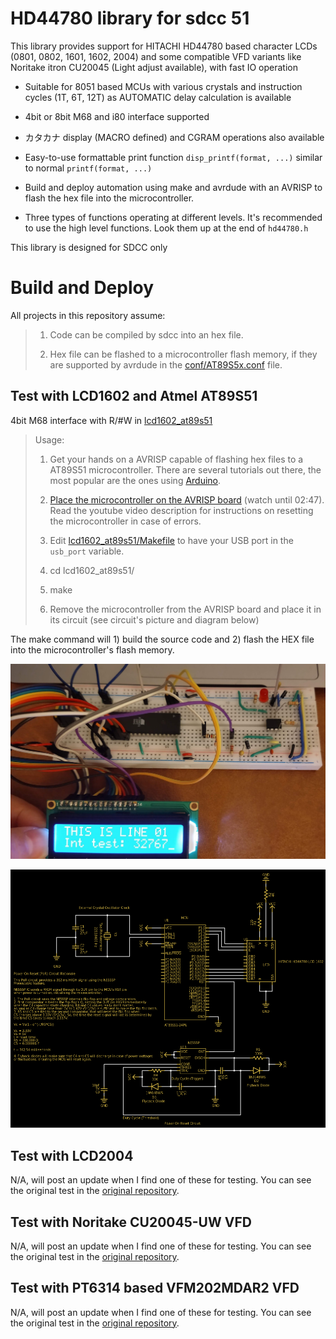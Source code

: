 # HD44780 library for sdcc 51

This library provides support for HITACHI HD44780 based character LCDs (0801, 0802, 1601, 1602, 2004) and some compatible VFD variants like Noritake itron CU20045 (Light adjust available), with fast IO operation

+ Suitable for 8051 based MCUs with various crystals and instruction cycles (1T, 6T, 12T) as AUTOMATIC delay calculation is available

+ 4bit or 8bit M68 and i80 interface supported

+ カタカナ display (MACRO defined) and CGRAM operations also available

+ Easy-to-use formattable print function `disp_printf(format, ...)` similar to normal `printf(format, ...)`

+ Build and deploy automation using make and avrdude with an AVRISP to flash the hex file into the microcontroller.

+ Three types of functions operating at different levels. It's recommended to use the high level functions. Look them up at the end of `hd44780.h`


This library is designed for SDCC only

# Build and Deploy

All projects in this repository assume:  

> 1. Code can be compiled by sdcc into an hex file.
>
> 2. Hex file can be flashed to a microcontroller flash memory, if they are supported by avrdude in the [conf/AT89S5x.conf](conf/AT89S5x.conf) file.

## Test with LCD1602 and Atmel AT89S51

4bit M68 interface with R/#W in [lcd1602_at89s51](lcd1602_at89s51/)  

> Usage:
>
> 1. Get your hands on a AVRISP capable of flashing hex files to a AT89S51 microcontroller. There are several tutorials out there, the most popular are the ones using [Arduino](https://www.youtube.com/watch?v=Pdi-q-bamlI).
>
> 2. [Place the microcontroller on the AVRISP board](https://www.youtube.com/watch?v=isPWwbw70vc) (watch until 02:47). Read the youtube video description for instructions on resetting the microcontroller in case of errors.
>
> 3. Edit [lcd1602_at89s51/Makefile](lcd1602_at89s51/Makefile) to have your USB port in the `usb_port` variable.
>
> 4. cd lcd1602_at89s51/
>
> 5. make
>
> 6. Remove the microcontroller from the AVRISP board and place it in its circuit (see circuit's picture and diagram below)  

The make command will 1) build the source code and 2) flash the HEX file into the microcontroller's flash memory.  

![](images/test1602.jpg)  

![](images/test1602_schematic.png)  

## Test with LCD2004

N/A, will post an update when I find one of these for testing. You can see the original test in the [original repository](https://github.com/apachiww/hd44780_for_sdcc_51).  

## Test with Noritake CU20045-UW VFD

N/A, will post an update when I find one of these for testing. You can see the original test in the [original repository](https://github.com/apachiww/hd44780_for_sdcc_51).  

## Test with PT6314 based VFM202MDAR2 VFD 

N/A, will post an update when I find one of these for testing. You can see the original test in the [original repository](https://github.com/apachiww/hd44780_for_sdcc_51).  
